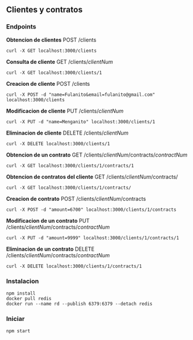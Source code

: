 ## Clientes y contratos


### Endpoints

**Obtencion de clientes** POST /clients
```
curl -X GET localhost:3000/clients
```
**Consulta de cliente** GET /clients/_clientNum_
```
curl -X GET localhost:3000/clients/1
```
**Creacion de cliente** POST /clients
```
curl -X POST -d "name=Fulanito&email=fulanito@gmail.com" localhost:3000/clients
```
**Modificacion de cliente** PUT /clients/_clientNum_
```
curl -X PUT -d "name=Menganito" localhost:3000/clients/1
```
**Eliminacion de cliente** DELETE /clients/_clientNum_
```
curl -X DELETE localhost:3000/clients/1
```
**Obtencion de un contrato** GET /clients/_clientNum_/contracts/_contractNum_
```
curl -X GET localhost:3000/clients/1/contracts/1
```
**Obtencion de contratos del cliente** GET /clients/_clientNum_/contracts/
```
curl -X GET localhost:3000/clients/1/contracts/
```
**Creacion de contrato** POST /clients/_clientNum_/contracts
```
curl -X POST -d "amount=6700" localhost:3000/clients/1/contracts
```
**Modificacion de un contrato** PUT /clients/_clientNum_/contracts/_contractNum_
```
curl -X PUT -d "amount=9999" localhost:3000/clients/1/contracts/1
```
**Eliminacion de un contrato** DELETE /clients/_clientNum_/contracts/_contractNum_
```
curl -X DELETE localhost:3000/clients/1/contracts/1
```

### Instalacion

```
npm install
docker pull redis
docker run --name rd --publish 6379:6379 --detach redis
```
### Iniciar
```
npm start
```
